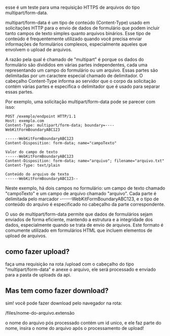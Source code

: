 esse é um teste para uma requisição HTTPS de arquivos do tipo multipart/form-data.

multipart/form-data é um tipo de conteúdo (Content-Type) usado em solicitações HTTP para o envio de dados de formulário que podem incluir tanto campos de texto simples quanto arquivos binários. Esse tipo de conteúdo é frequentemente utilizado quando você precisa enviar informações de formulários complexos, especialmente aqueles que envolvem o upload de arquivos.

A razão pela qual é chamado de "multipart" é porque os dados do formulário são divididos em várias partes independentes, cada uma representando um campo do formulário ou um arquivo. Essas partes são delimitadas por um caractere especial chamado de delimitador. O cabeçalho Content-Type informa ao servidor que o corpo da solicitação contém várias partes e especifica o delimitador que é usado para separar essas partes.

Por exemplo, uma solicitação multipart/form-data pode se parecer com isso:


    POST /exemplo/endpoint HTTP/1.1
    Host: exemplo.com
    Content-Type: multipart/form-data; boundary=----WebKitFormBoundaryABC123
    
    ------WebKitFormBoundaryABC123
    Content-Disposition: form-data; name="campoTexto"
    
    Valor do campo de texto
    ------WebKitFormBoundaryABC123
    Content-Disposition: form-data; name="arquivo"; filename="arquivo.txt"
    Content-Type: text/plain
    
    Conteúdo do arquivo de texto
    ------WebKitFormBoundaryABC123--

Neste exemplo, há dois campos no formulário: um campo de texto chamado "campoTexto" e um campo de arquivo chamado "arquivo". Cada parte é delimitada pelo marcador ------WebKitFormBoundaryABC123, e o tipo de conteúdo do arquivo é especificado no cabeçalho da parte correspondente.

O uso de multipart/form-data permite que dados de formulários sejam enviados de forma eficiente, mantendo a estrutura e a integridade dos dados, especialmente quando se trata de envio de arquivos. Este formato é comumente utilizado em formulários HTML que incluem elementos de upload de arquivos.


## como fazer upload?

faça uma requisição na rota /upload com o cabeçalho do tipo "multipart/form-data" e anexe o arquivo, ele será processado e enviado para a pasta de uploads da api.

## Mas tem como fazer download?

sim! você pode fazer download pelo navegador na rota:

/files/nome-do-arquivo.extensão

o nome do arquivo pós processado contém um id unico, e ele faz parte do nome, insira o nome do arquivo após o processamento de upload!


### 
